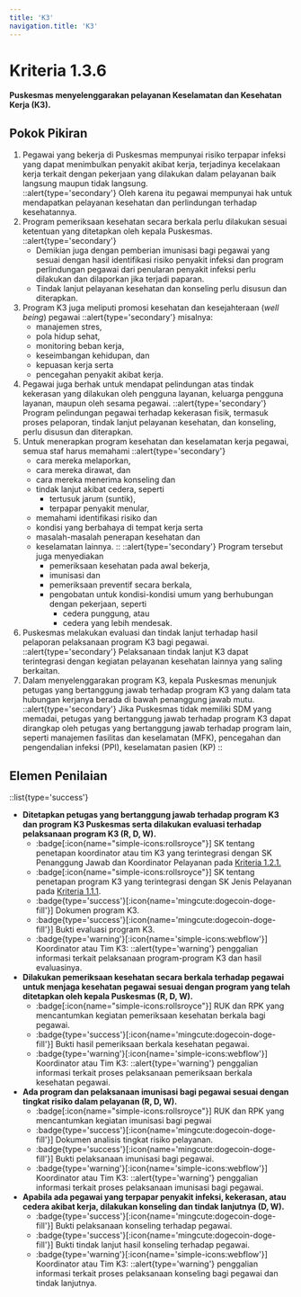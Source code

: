 ```yaml
---
title: 'K3'
navigation.title: 'K3'
---
```

# Kriteria 1.3.6 
**Puskesmas menyelenggarakan pelayanan Keselamatan dan Kesehatan Kerja (K3).** 
## Pokok Pikiran 
1. Pegawai yang bekerja di Puskesmas mempunyai risiko terpapar infeksi yang dapat menimbulkan penyakit akibat kerja, terjadinya kecelakaan kerja terkait  dengan pekerjaan yang dilakukan dalam pelayanan baik langsung maupun tidak langsung.  
  ::alert{type='secondary'}
  Oleh  karena itu pegawai mempunyai hak untuk mendapatkan pelayanan kesehatan dan perlindungan terhadap kesehatannya. 
1. Program pemeriksaan kesehatan secara berkala perlu dilakukan sesuai ketentuan yang ditetapkan oleh kepala Puskesmas. 
  ::alert{type='secondary'}
   - Demikian juga dengan pemberian imunisasi bagi pegawai yang sesuai dengan hasil identifikasi risiko penyakit infeksi dan program perlindungan pegawai dari penularan penyakit infeksi perlu dilakukan dan dilaporkan jika terjadi paparan. 
   - Tindak lanjut pelayanan kesehatan dan konseling  perlu disusun dan diterapkan. 
1. Program K3 juga meliputi promosi kesehatan dan kesejahteraan (*well being*) pegawai 
  ::alert{type='secondary'}
    misalnya: 
    - manajemen stres, 
    - pola hidup sehat, 
    - monitoring beban kerja, 
    - keseimbangan kehidupan, dan 
    - kepuasan kerja serta 
    - pencegahan penyakit akibat kerja. 
2. Pegawai juga berhak untuk mendapat  pelindungan atas tindak kekerasan yang dilakukan oleh pengguna layanan, keluarga pengguna layanan, maupun oleh sesama pegawai. 
  ::alert{type='secondary'}
  Program pelindungan pegawai terhadap kekerasan fisik, termasuk proses pelaporan, tindak lanjut pelayanan kesehatan, dan konseling, perlu disusun dan diterapkan. 
1. Untuk menerapkan program kesehatan dan keselamatan kerja pegawai, semua staf harus memahami 
  ::alert{type='secondary'}
    - cara mereka melaporkan, 
    - cara mereka dirawat, dan 
    - cara mereka menerima konseling dan 
    - tindak lanjut akibat cedera, seperti 
        - tertusuk jarum (suntik), 
        - terpapar penyakit menular, 
    - memahami identifikasi risiko dan 
    - kondisi yang berbahaya di tempat kerja serta 
    - masalah-masalah penerapan kesehatan dan 
    - keselamatan lainnya. 
    :: 
    ::alert{type='secondary'}
    Program tersebut juga menyediakan 
      - pemeriksaan kesehatan pada awal bekerja, 
      - imunisasi dan 
      - pemeriksaan preventif secara berkala, 
      - pengobatan untuk kondisi-kondisi  umum yang berhubungan dengan pekerjaan, seperti 
        - cedera punggung, atau 
        - cedera yang lebih mendesak. 
1. Puskesmas melakukan evaluasi dan tindak lanjut terhadap hasil pelaporan pelaksanaan program K3 bagi pegawai. 
  ::alert{type='secondary'}
  Pelaksanaan tindak lanjut K3 dapat terintegrasi dengan kegiatan pelayanan kesehatan lainnya yang saling berkaitan. 
1. Dalam menyelenggarakan program K3, kepala Puskesmas menunjuk petugas yang  bertanggung  jawab terhadap program K3 yang dalam tata  hubungan kerjanya berada di bawah penanggung jawab mutu. 
  ::alert{type='secondary'}
  Jika Puskesmas tidak memiliki SDM yang memadai, petugas yang bertanggung jawab terhadap program K3 dapat dirangkap oleh petugas yang bertanggung jawab terhadap program lain, seperti manajemen fasilitas dan keselamatan (MFK), pencegahan dan pengendalian infeksi (PPI), keselamatan pasien (KP) 
  ::
## Elemen Penilaian 
::list{type='success'}
- **Ditetapkan petugas yang bertanggung jawab terhadap program K3 dan program K3 Puskesmas serta dilakukan evaluasi terhadap pelaksanaan program K3 (R, D, W).**
  - :badge[:icon{name="simple-icons:rollsroyce"}] SK tentang penetapan koordinator atau tim K3 yang terintegrasi dengan SK Penanggung Jawab dan Koordinator Pelayanan pada [Kriteria 1.2.1.](/1/2/1) 
  - :badge[:icon{name="simple-icons:rollsroyce"}] SK tentang penetapan program K3 yang terintegrasi dengan SK Jenis Pelayanan pada [Kriteria 1.1.1](/1/1/1). 
  - :badge{type='success'}[:icon{name='mingcute:dogecoin-doge-fill'}] Dokumen program K3. 
  - :badge{type='success'}[:icon{name='mingcute:dogecoin-doge-fill'}] Bukti evaluasi program K3. 
  - :badge{type='warning'}[:icon{name='simple-icons:webflow'}] Koordinator atau Tim K3: 
    ::alert{type='warning'}
    penggalian informasi terkait pelaksanaan program-program K3 dan hasil evaluasinya. 
- **Dilakukan pemeriksaan kesehatan secara berkala terhadap pegawai untuk menjaga kesehatan pegawai sesuai dengan program yang telah ditetapkan oleh kepala Puskesmas (R, D, W).**
  - :badge[:icon{name="simple-icons:rollsroyce"}] RUK dan RPK yang mencantumkan kegiatan pemeriksaan kesehatan berkala bagi pegawai. 
  - :badge{type='success'}[:icon{name='mingcute:dogecoin-doge-fill'}] Bukti hasil pemeriksaan berkala kesehatan pegawai. 
  - :badge{type='warning'}[:icon{name='simple-icons:webflow'}] Koordinator atau Tim K3: 
    ::alert{type='warning'}
    penggalian informasi terkait proses pelaksanaan pemeriksaan berkala kesehatan pegawai. 
- **Ada program dan pelaksanaan imunisasi bagi pegawai sesuai dengan tingkat risiko dalam pelayanan (R, D, W).**
   - :badge[:icon{name="simple-icons:rollsroyce"}] RUK dan RPK yang mencantumkan kegiatan imunisasi bagi pegwai 
   - :badge{type='success'}[:icon{name='mingcute:dogecoin-doge-fill'}] Dokumen analisis tingkat risiko pelayanan. 
   - :badge{type='success'}[:icon{name='mingcute:dogecoin-doge-fill'}] Bukti pelaksanaan imunisasi bagi pegawai. 
   - :badge{type='warning'}[:icon{name='simple-icons:webflow'}] Koordinator atau Tim K3: 
    ::alert{type='warning'}
     penggalian informasi terkait proses pelaksanaan imunisasi bagi pegawai. 
- **Apabila ada pegawai yang terpapar penyakit infeksi, kekerasan, atau cedera akibat kerja, dilakukan konseling dan tindak lanjutnya (D, W).**
  - :badge{type='success'}[:icon{name='mingcute:dogecoin-doge-fill'}] Bukti pelaksanaan konseling terhadap pegawai. 
  - :badge{type='success'}[:icon{name='mingcute:dogecoin-doge-fill'}] Bukti tindak lanjut hasil konseling terhadap pegawai. 
  - :badge{type='warning'}[:icon{name='simple-icons:webflow'}] Koordinator atau Tim K3: 
    ::alert{type='warning'}
    penggalian informasi terkait proses pelaksanaan konseling bagi pegawai dan tindak lanjutnya. 
